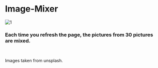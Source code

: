 # Image-Mixer
![1](https://github.com/mesubasi/Image-Mixer/assets/88106043/9351b2f4-d2c5-4ebb-992f-d4ad7b833b4e) 
<br>
<h3>Each time you refresh the page, the pictures from 30 pictures are mixed.</h3>
<br>
<p>Images taken from unsplash.
</p>
